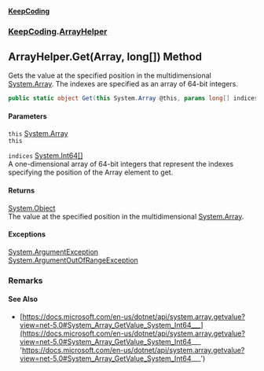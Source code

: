 #### [KeepCoding](index.md 'index')
### [KeepCoding](KeepCoding.md 'KeepCoding').[ArrayHelper](ArrayHelper.md 'KeepCoding.ArrayHelper')
## ArrayHelper.Get(Array, long[]) Method
Gets the value at the specified position in the multidimensional [System.Array](https://docs.microsoft.com/en-us/dotnet/api/System.Array 'System.Array'). The indexes are specified as an array of 64-bit integers.  
```csharp
public static object Get(this System.Array @this, params long[] indices);
```
#### Parameters
<a name='KeepCoding_ArrayHelper_Get(System_Array_long__)_this'></a>
`this` [System.Array](https://docs.microsoft.com/en-us/dotnet/api/System.Array 'System.Array')  
`this`
  
<a name='KeepCoding_ArrayHelper_Get(System_Array_long__)_indices'></a>
`indices` [System.Int64](https://docs.microsoft.com/en-us/dotnet/api/System.Int64 'System.Int64')[[]](https://docs.microsoft.com/en-us/dotnet/api/System.Array 'System.Array')  
A one-dimensional array of 64-bit integers that represent the indexes specifying the position of the Array element to get.
  
#### Returns
[System.Object](https://docs.microsoft.com/en-us/dotnet/api/System.Object 'System.Object')  
The value at the specified position in the multidimensional [System.Array](https://docs.microsoft.com/en-us/dotnet/api/System.Array 'System.Array').
#### Exceptions
[System.ArgumentException](https://docs.microsoft.com/en-us/dotnet/api/System.ArgumentException 'System.ArgumentException')  
[System.ArgumentOutOfRangeException](https://docs.microsoft.com/en-us/dotnet/api/System.ArgumentOutOfRangeException 'System.ArgumentOutOfRangeException')  
### Remarks
#### See Also
- [https://docs.microsoft.com/en-us/dotnet/api/system.array.getvalue?view=net-5.0#System_Array_GetValue_System_Int64___](https://docs.microsoft.com/en-us/dotnet/api/system.array.getvalue?view=net-5.0#System_Array_GetValue_System_Int64___ 'https://docs.microsoft.com/en-us/dotnet/api/system.array.getvalue?view=net-5.0#System_Array_GetValue_System_Int64___')
